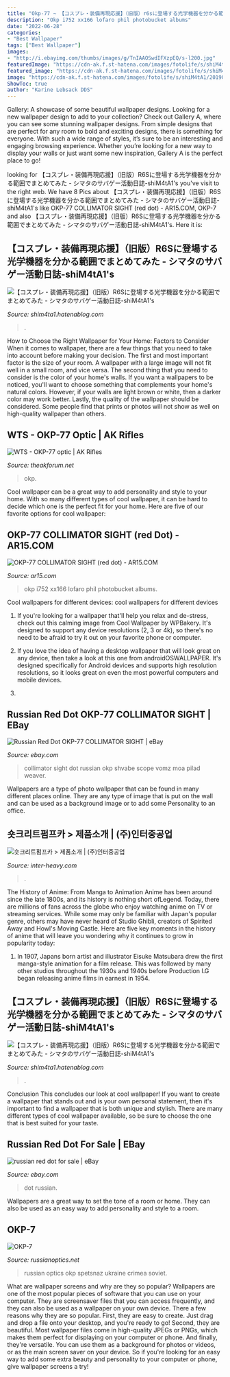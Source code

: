 ```yaml
---
title: "Okp-77 ~ 【コスプレ・装備再現応援】（旧版）r6sに登場する光学機器を分かる範囲でまとめてみた"
description: "Okp i752 xx166 lofaro phil photobucket albums"
date: "2022-06-28"
categories:
- "Best Wallpaper"
tags: ["Best Wallpaper"]
images:
- "http://i.ebayimg.com/thumbs/images/g/TnIAAOSwdIFXzpEQ/s-l200.jpg"
featuredImage: "https://cdn-ak.f.st-hatena.com/images/fotolife/s/shiM4tA1/20190927/20190927182610.jpg"
featured_image: "https://cdn-ak.f.st-hatena.com/images/fotolife/s/shiM4tA1/20190927/20190927182624.jpg"
image: "https://cdn-ak.f.st-hatena.com/images/fotolife/s/shiM4tA1/20190927/20190927182610.jpg"
ShowToc: true
author: "Karine Lebsack DDS"
---
```



Gallery: A showcase of some beautiful wallpaper designs.
Looking for a new wallpaper design to add to your collection? Check out Gallery A, where you can see some stunning wallpaper designs. From simple designs that are perfect for any room to bold and exciting designs, there is something for everyone. With such a wide range of styles, it’s sure to be an interesting and engaging browsing experience. Whether you’re looking for a new way to display your walls or just want some new inspiration, Gallery A is the perfect place to go!
		
		
		
		
		
		
		
	

		
looking for 【コスプレ・装備再現応援】（旧版）R6Sに登場する光学機器を分かる範囲でまとめてみた - シマタのサバゲー活動日誌-shiM4tA1&#039;s you've visit to the right web. We have 8 Pics about 【コスプレ・装備再現応援】（旧版）R6Sに登場する光学機器を分かる範囲でまとめてみた - シマタのサバゲー活動日誌-shiM4tA1&#039;s like OKP-77 COLLIMATOR SIGHT (red dot) - AR15.COM, OKP-7 and also 【コスプレ・装備再現応援】（旧版）R6Sに登場する光学機器を分かる範囲でまとめてみた - シマタのサバゲー活動日誌-shiM4tA1&#039;s. Here it is:
		
    
## 【コスプレ・装備再現応援】（旧版）R6Sに登場する光学機器を分かる範囲でまとめてみた - シマタのサバゲー活動日誌-shiM4tA1&#039;s

<img loading=lazy src="https://cdn-ak.f.st-hatena.com/images/fotolife/s/shiM4tA1/20190927/20190927182624.jpg" onerror="this.onerror=null;this.src='https://tse3.mm.bing.net/th?id=OIP.jLWdu4eDrt8mbYwvN8syqAHaEL&amp;pid=15.1';" alt="【コスプレ・装備再現応援】（旧版）R6Sに登場する光学機器を分かる範囲でまとめてみた - シマタのサバゲー活動日誌-shiM4tA1&#039;s">

_Source: shim4ta1.hatenablog.com_

>. 

	

How to Choose the Right Wallpaper for Your Home: Factors to Consider
When it comes to wallpaper, there are a few things that you need to take into account before making your decision. The first and most important factor is the size of your room. A wallpaper with a large image will not fit well in a small room, and vice versa. 
The second thing that you need to consider is the color of your home's walls. If you want a wallpapers to be noticed, you'll want to choose something that complements your home's natural colors. However, if your walls are light brown or white, then a darker color may work better. 
Lastly, the quality of the wallpaper should be considered. Some people find that prints or photos will not show as well on high-quality wallpaper than others.

    
## WTS - OKP-77 Optic | AK Rifles

<img loading=lazy src="https://i.imgur.com/MfY6hIRm.jpg" onerror="this.onerror=null;this.src='https://tse3.mm.bing.net/th?id=OIP.9ARHrS1O0_wK0_5GIDLU_gAAAA&amp;pid=15.1';" alt="WTS - OKP-77 optic | AK Rifles">

_Source: theakforum.net_

>okp. 

	

Cool wallpaper can be a great way to add personality and style to your home. With so many different types of cool wallpaper, it can be hard to decide which one is the perfect fit for your home. Here are five of our favorite options for cool wallpaper: 

    
## OKP-77 COLLIMATOR SIGHT (red Dot) - AR15.COM

<img loading=lazy src="http://i752.photobucket.com/albums/xx166/phil-lofaro/20170105_183619_zpssrboplqf.jpg" onerror="this.onerror=null;this.src='https://tse3.mm.bing.net/th?id=OIP.cz99Py3fWW3KSp_m0qgBngHaEK&amp;pid=15.1';" alt="OKP-77 COLLIMATOR SIGHT (red dot) - AR15.COM">

_Source: ar15.com_

>okp i752 xx166 lofaro phil photobucket albums. 

	

Cool wallpapers for different devices:
cool wallpapers for different devices 

1. If you're looking for a wallpaper that'll help you relax and de-stress, check out this calming image from Cool Wallpaper by WPBakery. It's designed to support any device resolutions (2, 3 or 4k), so there's no need to be afraid to try it out on your favorite phone or computer.

2. If you love the idea of having a desktop wallpaper that will look great on any device, then take a look at this one from androidOSWALLPAPER. It's designed specifically for Android devices and supports high resolution resolutions, so it looks great on even the most powerful computers and mobile devices.

3.

    
## Russian Red Dot OKP-77 COLLIMATOR SIGHT | EBay

<img loading=lazy src="http://i.ebayimg.com/thumbs/images/g/TnIAAOSwdIFXzpEQ/s-l200.jpg" onerror="this.onerror=null;this.src='https://tse2.mm.bing.net/th?id=OIP.o3UPmnFhCQb4aok2QrMzmwAAAA&amp;pid=15.1';" alt="Russian Red Dot OKP-77 COLLIMATOR SIGHT | eBay">

_Source: ebay.com_

>collimator sight dot russian okp shvabe scope vomz moa pilad weaver. 

	



Wallpapers are a type of photo wallpaper that can be found in many different places online. They are any type of image that is put on the wall and can be used as a background image or to add some Personality to an office.

    
## 숏크리트펌프카 &gt; 제품소개 | (주)인터중공업

<img loading=lazy src="https://www.inter-heavy.com/data/file/product/2040696355_OKP9DaNA_b8cf1c88a973a097d95f26adf47e513797c77e99.jpg" onerror="this.onerror=null;this.src='https://tse3.mm.bing.net/th?id=OIP.58dF3ZZ0kH0iXyNkw3ERYQHaFL&amp;pid=15.1';" alt="숏크리트펌프카 &gt; 제품소개 | (주)인터중공업">

_Source: inter-heavy.com_

>. 

	

The History of Anime: From Manga to Animation
Anime has been around since the late 1800s, and its history is nothing short ofLegend. Today, there are millions of fans across the globe who enjoy watching anime on TV or streaming services. While some may only be familiar with Japan's popular genre, others may have never heard of Studio Ghibli, creators of Spirited Away and Howl's Moving Castle. Here are five key moments in the history of anime that will leave you wondering why it continues to grow in popularity today:
1) In 1907, Japans born artist and illustrator Eisuke Matsubara drew the first manga-style animation for a film release. This was followed by many other studios throughout the 1930s and 1940s before Production I.G began releasing anime films in earnest in 1954.

    
## 【コスプレ・装備再現応援】（旧版）R6Sに登場する光学機器を分かる範囲でまとめてみた - シマタのサバゲー活動日誌-shiM4tA1&#039;s

<img loading=lazy src="https://cdn-ak.f.st-hatena.com/images/fotolife/s/shiM4tA1/20190927/20190927182610.jpg" onerror="this.onerror=null;this.src='https://tse1.mm.bing.net/th?id=OIP.IGZiG5DHf3FqXvit5KAYBwHaEL&amp;pid=15.1';" alt="【コスプレ・装備再現応援】（旧版）R6Sに登場する光学機器を分かる範囲でまとめてみた - シマタのサバゲー活動日誌-shiM4tA1&#039;s">

_Source: shim4ta1.hatenablog.com_

>. 

	

Conclusion
This concludes our look at cool wallpaper! If you want to create a wallpaper that stands out and is your own personal statement, then it's important to find a wallpaper that is both unique and stylish. There are many different types of cool wallpaper available, so be sure to choose the one that is best suited for your taste.

    
## Russian Red Dot For Sale | EBay

<img loading=lazy src="https://i.ebayimg.com/thumbs/images/g/QG4AAOSwTrVbYhAN/s-l225.jpg" onerror="this.onerror=null;this.src='https://tse4.mm.bing.net/th?id=OIP.J99DbBCQq6uGP0m0Z-DcnwAAAA&amp;pid=15.1';" alt="russian red dot for sale | eBay">

_Source: ebay.com_

>dot russian. 

	

Wallpapers are a great way to set the tone of a room or home. They can also be used as an easy way to add personality and style to a room.

    
## OKP-7

<img loading=lazy src="http://zenphotos.net/zenphotos/file/Online/SVD/Optics.mil/OKP77_03.jpg" onerror="this.onerror=null;this.src='https://tse2.mm.bing.net/th?id=OIP.UE0LoSeZlrIWWlQq46zu0AHaE9&amp;pid=15.1';" alt="OKP-7">

_Source: russianoptics.net_

>russian optics okp spetsnaz ukraine crimea soviet. 

	

What are wallpaper screens and why are they so popular?
Wallpapers are one of the most popular pieces of software that you can use on your computer. They are screensaver files that you can access frequently, and they can also be used as a wallpaper on your own device. There a few reasons why they are so popular. First, they are easy to create. Just drag and drop a file onto your desktop, and you're ready to go! Second, they are beautiful. Most wallpaper files come in high-quality JPEGs or PNGs, which makes them perfect for displaying on your computer or phone. And finally, they're versatile. You can use them as a background for photos or videos, or as the main screen saver on your device. So if you're looking for an easy way to add some extra beauty and personality to your computer or phone, give wallpaper screens a try!

